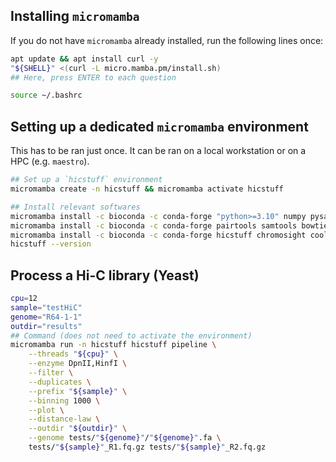 ## Installing `micromamba` 

If you do not have `micromamba` already installed, run the following lines once:  

```sh
apt update && apt install curl -y 
"${SHELL}" <(curl -L micro.mamba.pm/install.sh)
## Here, press ENTER to each question

source ~/.bashrc
```

## Setting up a dedicated `micromamba` environment

This has to be ran just once. 
It can be ran on a local workstation or on a HPC (e.g. `maestro`).

```sh
## Set up a `hicstuff` environment
micromamba create -n hicstuff && micromamba activate hicstuff

## Install relevant softwares
micromamba install -c bioconda -c conda-forge "python>=3.10" numpy pysam cython
micromamba install -c bioconda -c conda-forge pairtools samtools bowtie2
micromamba install -c bioconda -c conda-forge hicstuff chromosight cooltools
hicstuff --version
```

## Process a Hi-C library (Yeast)

```sh
cpu=12
sample="testHiC"
genome="R64-1-1"
outdir="results"
## Command (does not need to activate the environment)
micromamba run -n hicstuff hicstuff pipeline \
    --threads "${cpu}" \
    --enzyme DpnII,HinfI \
    --filter \
    --duplicates \
    --prefix "${sample}" \
    --binning 1000 \
    --plot \
    --distance-law \
    --outdir "${outdir}" \
    --genome tests/"${genome}"/"${genome}".fa \
    tests/"${sample}"_R1.fq.gz tests/"${sample}"_R2.fq.gz
```
